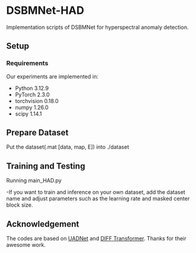# DSBMNet-HAD
Implementation scripts of DSBMNet for hyperspectral anomaly detection.

## Setup

### Requirements

Our experiments are implemented in:

- Python 3.12.9
- PyTorch 2.3.0
- torchvision 0.18.0
- numpy 1.26.0
- scipy 1.14.1

## Prepare Dataset

Put the dataset(.mat [data, map, E]) into ./dataset

## Training and Testing

Running main_HAD.py

-If you want to train and inference on your own dataset, add the dataset name and adjust parameters such as the learning rate and masked center block size.

## Acknowledgement

The codes are based on [UADNet](https://github.com/lwdQAQ/TGRS2024_UADNet) and [DIFF Transformer](https://github.com/microsoft/unilm/tree/master/Diff-Transformer). Thanks for their awesome work.

